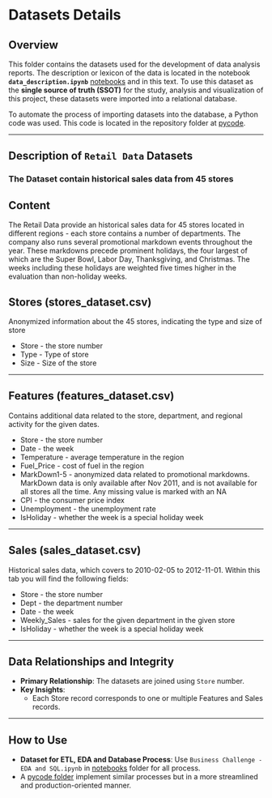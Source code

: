 # Datasets Details

## Overview

This folder contains the datasets used for the development of data analysis reports. The description or lexicon of the data is located in the notebook **`data_description.ipynb`** [notebooks](https://github.com/javierdastas/project2-eda-sql/tree/main/notebooks) and in this text. To use this dataset as the **single source of truth (SSOT)** for the study, analysis and visualization of this project, these datasets were imported into a relational database.

To automate the process of importing datasets into the database, a Python code was used. This code is located in the repository folder at [pycode](https://github.com/javierdastas/project2-eda-sql/tree/main/pycode).

---

## Description of `Retail Data` Datasets 

### The Dataset contain historical sales data from 45 stores

## Content
The Retail Data provide an historical sales data for 45 stores located in different regions - each store contains a number of departments. The company also runs several promotional markdown events throughout the year. These markdowns precede prominent holidays, the four largest of which are the Super Bowl, Labor Day, Thanksgiving, and Christmas. The weeks including these holidays are weighted five times higher in the evaluation than non-holiday weeks.

## Stores (stores_dataset.csv)
Anonymized information about the 45 stores, indicating the type and size of store
- Store - the store number
- Type - Type of store
- Size - Size of the store

---

## Features (features_dataset.csv)
Contains additional data related to the store, department, and regional activity for the given dates.

- Store - the store number
- Date - the week
- Temperature - average temperature in the region
- Fuel_Price - cost of fuel in the region
- MarkDown1-5 - anonymized data related to promotional markdowns. MarkDown data is only available after Nov 2011, and is not available for all stores all the time. Any missing value is marked with an NA
- CPI - the consumer price index
- Unemployment - the unemployment rate
- IsHoliday - whether the week is a special holiday week

---

## Sales (sales_dataset.csv)
Historical sales data, which covers to 2010-02-05 to 2012-11-01. Within this tab you will find the following fields:

- Store - the store number
- Dept - the department number
- Date - the week
- Weekly_Sales -  sales for the given department in the given store
- IsHoliday - whether the week is a special holiday week

---

## Data Relationships and Integrity

- **Primary Relationship**: The datasets are joined using `Store` number.
- **Key Insights**:
  - Each Store record corresponds to one or multiple Features and Sales records.

---

## How to Use

- **Dataset for ETL, EDA and Database Process**: Use `Business Challenge - EDA and SQL.ipynb` in [notebooks](https://github.com/javierdastas/project2-eda-sql/tree/main/notebooks) folder for all process.
- A [pycode folder](https://github.com/javierdastas/project2-eda-sql/tree/main/pycode) implement similar processes but in a more streamlined and production-oriented manner.
